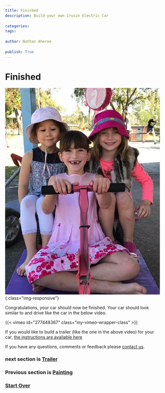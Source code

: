 ```yaml
---
title: Finished
description: Build your own Crusin Electric Car

categories:
tags:

author: Nathan Aherne

publish: True
---
```


# Finished

![Banner image](banner.jpg){:class="img-responsive"}

Congratulations, your car should now be finished. Your car should look similar to and drive like the car in the below video.

{{< vimeo id="277448367" class="my-vimeo-wrapper-class" >}}

If you would like to build a trailer (like the one in the above video) for your car, [the instructions are available here](/cruisin/diy/trailer/index.html)

If you have any questions, comments or feedback please [contact us](/cruisin/contact/index.html).

### next section is [Trailer](/cruisin/diy/trailer/index.html)

### Previous section is [Painting](/cruisin/diy/painting-the-car/index.html)

### [Start Over](/cruisin/diy/index.html)